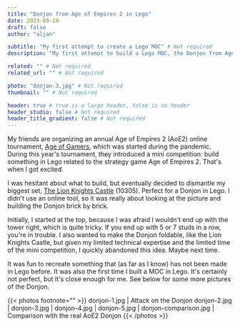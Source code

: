 ```yaml
---
title: "Donjon from Age of Empires 2 in Lego"
date: 2023-03-16
draft: false
author: "aljan"

subtitle: "My first attempt to create a Lego MOC" # Not required
description: "My first attempt to build a Lego MOC, the Donjon from Age of Empires 2." # Not required

related: "" # Not required
related_url: "" # Not required

photo: "donjon-3.jpg" # Not required
thumbnail: "" # Not required

header: true # true is a large header, false is no header
header_studio: false # Not required
header_title_gradient: false # Not required
---
```


My friends are organizing an annual Age of Empires 2 (AoE2) online tournament, [Age of Gamers](https://www.ageofgamers.nl), which was started during the pandemic. During this year's tournament, they introduced a mini competition: build something in Lego related to the strategy game Age of Empires 2. That's when I got excited.

I was hesitant about what to build, but eventually decided to dismantle my biggest set, [The Lion Knights Castle](https://www.lego.com/en-us/product/lion-knights-castle-10305) (10305). Perfect for a Donjon in Lego. I didn't use an online tool, so it was really about looking at the picture and building the Donjon brick by brick.

Initially, I started at the top, because I was afraid I wouldn't end up with the tower right, which is quite tricky. If you end up with 5 or 7 studs in a row, you're in trouble. I also wanted to make the Donjon foldable, like the Lion Knights Castle, but given my limited technical expertise and the limited time of the mini competition, I quickly abandoned this idea. Maybe next time.

It was fun to recreate something that (as far as I know) has not been made in Lego before. It was also the first time I built a MOC in Lego. It's certainly not perfect, but it's close enough for me. See below for some more pictures of the Donjon.

{{< photos footnote="" >}}
donjon-1.jpg | Attack on the Donjon
donjon-2.jpg | 
donjon-3.jpg | 
donjon-4.jpg | 
donjon-5.jpg | 
donjon-comparison.jpg | Comparison with the real AoE2 Donjon
{{< /photos >}}
